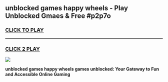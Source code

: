 
## unblocked games happy wheels - Play Unblocked Gmaes & Free #p2p7o
<h3>
<a href="https://news.freeplayer.one?title=unblocked_games_happy_wheels&ref=24F">CLICK TO PLAY</a></h3>
<hr>

<h3>
<a href="https://news.freeplayer.one?title=unblocked_games_happy_wheels&ref=24F">CLICK 2 PLAY</a>
  
</h3>

<a href="https://news.freeplayer.one?title=unblocked_games_happy_wheels&ref=24F/"><img src="https://clearcache.store/games.png"></a>


**unblocked games happy wheels games unblocked: Your Gateway to Fun and Accessible Online Gaming**
